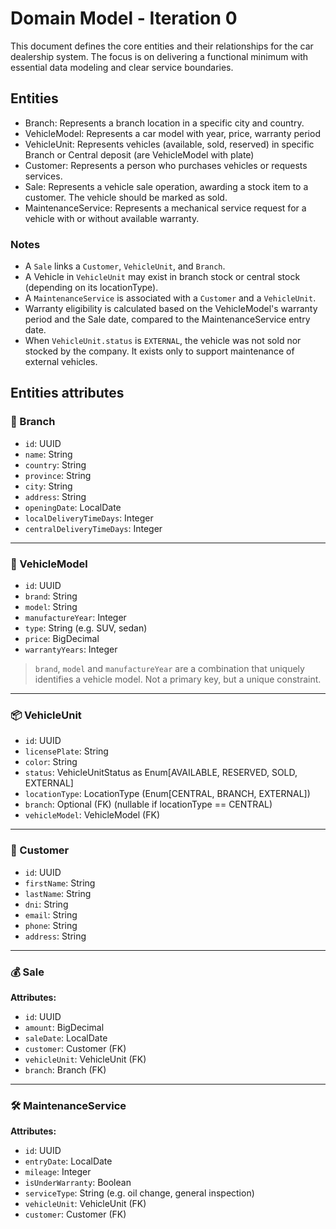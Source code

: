 # Domain Model - Iteration 0
This document defines the core entities and their relationships for the car dealership system. The focus is on delivering a functional minimum with essential data modeling and clear service boundaries.

## Entities

- Branch: Represents a branch location in a specific city and country.
- VehicleModel: Represents a car model with year, price, warranty period
- VehicleUnit: Represents vehicles (available, sold, reserved) in specific Branch or Central deposit (are VehicleModel with plate)
- Customer: Represents a person who purchases vehicles or requests services.
- Sale: Represents a vehicle sale operation, awarding a stock item to a customer. The vehicle should be marked as sold.
- MaintenanceService: Represents a mechanical service request for a vehicle with or without available warranty.

### Notes
- A `Sale` links a `Customer`, `VehicleUnit`, and `Branch`.
- A Vehicle in `VehicleUnit` may exist in branch stock or central stock (depending on its locationType).
- A `MaintenanceService` is associated with a `Customer` and a `VehicleUnit`.
- Warranty eligibility is calculated based on the VehicleModel's warranty period and the Sale date, compared to the MaintenanceService entry date.
- When `VehicleUnit.status` is `EXTERNAL`, the vehicle was not sold nor stocked by the company. It exists only to support maintenance of external vehicles.

## Entities attributes

### 🏢 Branch
- `id`: UUID
- `name`: String
- `country`: String
- `province`: String
- `city`: String
- `address`: String
- `openingDate`: LocalDate
- `localDeliveryTimeDays`: Integer
- `centralDeliveryTimeDays`: Integer

---

### 🚗 VehicleModel
- `id`: UUID
- `brand`: String
- `model`: String
- `manufactureYear`: Integer
- `type`: String (e.g. SUV, sedan)
- `price`: BigDecimal
- `warrantyYears`: Integer

> `brand`, `model` and `manufactureYear` are a combination that uniquely identifies a vehicle model. Not a primary key, but a unique constraint.
---

### 📦 VehicleUnit
- `id`: UUID
- `licensePlate`: String
- `color`: String
- `status`: VehicleUnitStatus as Enum[AVAILABLE, RESERVED, SOLD, EXTERNAL]
- `locationType`: LocationType (Enum[CENTRAL, BRANCH, EXTERNAL])
- `branch`: Optional<Branch> (FK) (nullable if locationType == CENTRAL)
- `vehicleModel`: VehicleModel (FK)
---

### 👤 Customer
- `id`: UUID
- `firstName`: String
- `lastName`: String
- `dni`: String
- `email`: String
- `phone`: String
- `address`: String

---

### 💰 Sale
**Attributes:**
- `id`: UUID
- `amount`: BigDecimal
- `saleDate`: LocalDate
- `customer`: Customer (FK)
- `vehicleUnit`: VehicleUnit (FK)
- `branch`: Branch (FK)

---

### 🛠️ MaintenanceService
**Attributes:**
- `id`: UUID
- `entryDate`: LocalDate
- `mileage`: Integer
- `isUnderWarranty`: Boolean
- `serviceType`: String (e.g. oil change, general inspection)
- `vehicleUnit`: VehicleUnit (FK)
- `customer`: Customer (FK)
